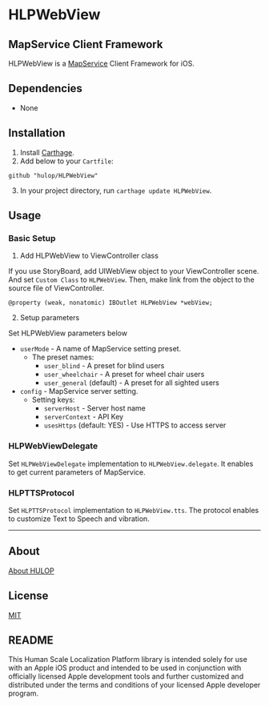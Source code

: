 # HLPWebView

## MapService Client Framework
HLPWebView is a [MapService](https://github.com/hulop/MapService) Client Framework for iOS.

## Dependencies
- None

## Installation
1. Install [Carthage](https://github.com/Carthage/Carthage).
2. Add below to your `Cartfile`:
```
github "hulop/HLPWebView"
```
3. In your project directory, run `carthage update HLPWebView`.

## Usage

### Basic Setup
1. Add HLPWebView to ViewController class

  If you use StoryBoard, add UIWebView object to your ViewController scene. And set `Custom Class` to `HLPWebView`.
  Then, make link from the object to the source file of ViewController.
  ```objc
  @property (weak, nonatomic) IBOutlet HLPWebView *webView;
  ```

2. Setup parameters

  Set HLPWebView parameters below
  - `userMode` - A name of MapService setting preset.
    - The preset names:
      - `user_blind` - A preset for blind users
      - `user_wheelchair` - A preset for wheel chair users
      - `user_general` (default) - A preset for all sighted users
  - `config` - MapService server setting.
    - Setting keys:
      - `serverHost` - Server host name
      - `serverContext` - API Key
      - `usesHttps` (default: YES) -  Use HTTPS to access server

### HLPWebViewDelegate
Set `HLPWebViewDelegate` implementation to `HLPWebView.delegate`.
It enables to get current parameters of MapService.

### HLPTTSProtocol
Set `HLPTTSProtocol` implementation to `HLPWebView.tts`.
The protocol enables to customize Text to Speech and vibration.

----
## About
[About HULOP](https://github.com/hulop/00Readme)

## License
[MIT](https://opensource.org/licenses/MIT)

## README
This Human Scale Localization Platform library is intended solely for use with an Apple iOS product and intended to be used in conjunction with officially licensed Apple development tools and further customized and distributed under the terms and conditions of your licensed Apple developer program.
